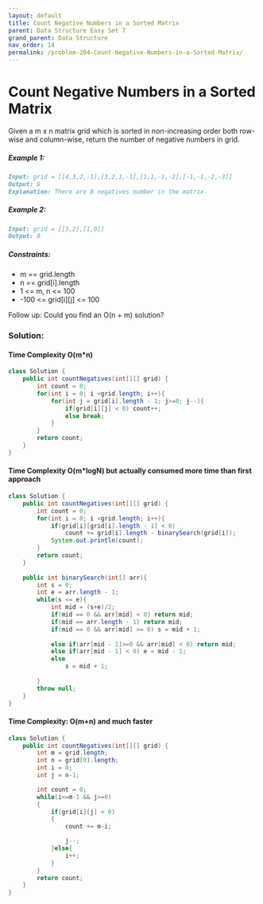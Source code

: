 ```yaml
---
layout: default
title: Count Negative Numbers in a Sorted Matrix
parent: Data Structure Easy Set 7
grand_parent: Data Structure
nav_order: 14
permalink: /problem-204-Count-Negative-Numbers-in-a-Sorted-Matrix/
---
```

# Count Negative Numbers in a Sorted Matrix
Given a m x n matrix grid which is sorted in non-increasing order both row-wise and column-wise, return the number of negative numbers in grid.

##### Example 1:
```markdown
Input: grid = [[4,3,2,-1],[3,2,1,-1],[1,1,-1,-2],[-1,-1,-2,-3]]
Output: 8
Explanation: There are 8 negatives number in the matrix.
```
##### Example 2:
```markdown
Input: grid = [[3,2],[1,0]]
Output: 0
```
##### Constraints:
* m == grid.length
* n == grid[i].length
* 1 <= m, n <= 100
* -100 <= grid[i][j] <= 100

Follow up: Could you find an O(n + m) solution?

### Solution: 
#### Time Complexity O(m*n)
```java
class Solution {
    public int countNegatives(int[][] grid) {
        int count = 0;
        for(int i = 0; i <grid.length; i++){
            for(int j = grid[i].length - 1; j>=0; j--){
                if(grid[i][j] < 0) count++;
                else break;
            }
        }
        return count;
    }
}
```
#### Time Complexity O(m*logN) but actually consumed more time than first approach
```java
class Solution {
    public int countNegatives(int[][] grid) {
        int count = 0;
        for(int i = 0; i <grid.length; i++){
            if(grid[i][grid[i].length - 1] < 0)
                count += grid[i].length - binarySearch(grid[i]);
            System.out.println(count);
        }
        return count;
    }
    
    public int binarySearch(int[] arr){
        int s = 0;
        int e = arr.length - 1;
        while(s <= e){
            int mid = (s+e)/2;
            if(mid == 0 && arr[mid] < 0) return mid;
            if(mid == arr.length - 1) return mid;
            if(mid == 0 && arr[mid] >= 0) s = mid + 1;
            
            else if(arr[mid - 1]>=0 && arr[mid] < 0) return mid;
            else if(arr[mid - 1] < 0) e = mid - 1;
            else
                s = mid + 1;
            
        }
        throw null;
    }
}
```
#### Time Complexity: O(m+n) and much faster
```java
class Solution {
    public int countNegatives(int[][] grid) {
        int m = grid.length;
        int n = grid[0].length;
        int i = 0;
        int j = n-1;

        int count = 0; 
        while(i<=m-1 && j>=0)
        {
            if(grid[i][j] < 0)
            {
                count += m-i; 

                j--;
            }else{
                i++;
            }
        }
        return count;
    }
}
```

